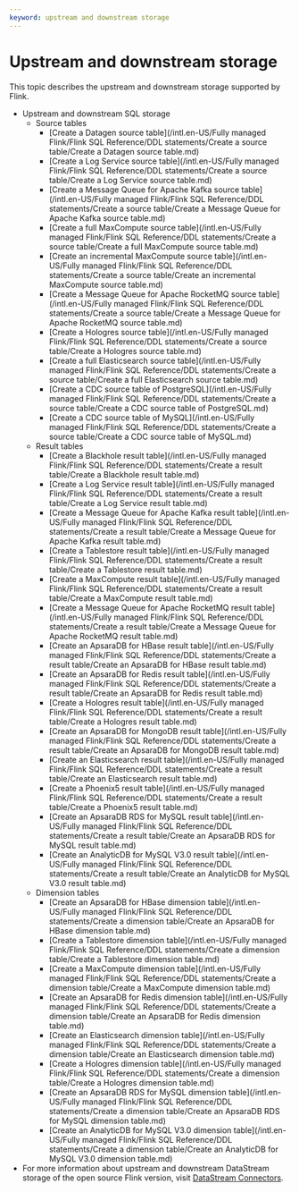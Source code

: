 ```yaml
---
keyword: upstream and downstream storage
---
```


# Upstream and downstream storage

This topic describes the upstream and downstream storage supported by Flink.

-   Upstream and downstream SQL storage
    -   Source tables
        -   [Create a Datagen source table](/intl.en-US/Fully managed Flink/Flink SQL Reference/DDL statements/Create a source table/Create a Datagen source table.md)
        -   [Create a Log Service source table](/intl.en-US/Fully managed Flink/Flink SQL Reference/DDL statements/Create a source table/Create a Log Service source table.md)
        -   [Create a Message Queue for Apache Kafka source table](/intl.en-US/Fully managed Flink/Flink SQL Reference/DDL statements/Create a source table/Create a Message Queue for Apache Kafka source table.md)
        -   [Create a full MaxCompute source table](/intl.en-US/Fully managed Flink/Flink SQL Reference/DDL statements/Create a source table/Create a full MaxCompute source table.md)
        -   [Create an incremental MaxCompute source table](/intl.en-US/Fully managed Flink/Flink SQL Reference/DDL statements/Create a source table/Create an incremental MaxCompute source table.md)
        -   [Create a Message Queue for Apache RocketMQ source table](/intl.en-US/Fully managed Flink/Flink SQL Reference/DDL statements/Create a source table/Create a Message Queue for Apache RocketMQ source table.md)
        -   [Create a Hologres source table](/intl.en-US/Fully managed Flink/Flink SQL Reference/DDL statements/Create a source table/Create a Hologres source table.md)
        -   [Create a full Elasticsearch source table](/intl.en-US/Fully managed Flink/Flink SQL Reference/DDL statements/Create a source table/Create a full Elasticsearch source table.md)
        -   [Create a CDC source table of PostgreSQL](/intl.en-US/Fully managed Flink/Flink SQL Reference/DDL statements/Create a source table/Create a CDC source table of PostgreSQL.md)
        -   [Create a CDC source table of MySQL](/intl.en-US/Fully managed Flink/Flink SQL Reference/DDL statements/Create a source table/Create a CDC source table of MySQL.md)
    -   Result tables
        -   [Create a Blackhole result table](/intl.en-US/Fully managed Flink/Flink SQL Reference/DDL statements/Create a result table/Create a Blackhole result table.md)
        -   [Create a Log Service result table](/intl.en-US/Fully managed Flink/Flink SQL Reference/DDL statements/Create a result table/Create a Log Service result table.md)
        -   [Create a Message Queue for Apache Kafka result table](/intl.en-US/Fully managed Flink/Flink SQL Reference/DDL statements/Create a result table/Create a Message Queue for Apache Kafka result table.md)
        -   [Create a Tablestore result table](/intl.en-US/Fully managed Flink/Flink SQL Reference/DDL statements/Create a result table/Create a Tablestore result table.md)
        -   [Create a MaxCompute result table](/intl.en-US/Fully managed Flink/Flink SQL Reference/DDL statements/Create a result table/Create a MaxCompute result table.md)
        -   [Create a Message Queue for Apache RocketMQ result table](/intl.en-US/Fully managed Flink/Flink SQL Reference/DDL statements/Create a result table/Create a Message Queue for Apache RocketMQ result table.md)
        -   [Create an ApsaraDB for HBase result table](/intl.en-US/Fully managed Flink/Flink SQL Reference/DDL statements/Create a result table/Create an ApsaraDB for HBase result table.md)
        -   [Create an ApsaraDB for Redis result table](/intl.en-US/Fully managed Flink/Flink SQL Reference/DDL statements/Create a result table/Create an ApsaraDB for Redis result table.md)
        -   [Create a Hologres result table](/intl.en-US/Fully managed Flink/Flink SQL Reference/DDL statements/Create a result table/Create a Hologres result table.md)
        -   [Create an ApsaraDB for MongoDB result table](/intl.en-US/Fully managed Flink/Flink SQL Reference/DDL statements/Create a result table/Create an ApsaraDB for MongoDB result table.md)
        -   [Create an Elasticsearch result table](/intl.en-US/Fully managed Flink/Flink SQL Reference/DDL statements/Create a result table/Create an Elasticsearch result table.md)
        -   [Create a Phoenix5 result table](/intl.en-US/Fully managed Flink/Flink SQL Reference/DDL statements/Create a result table/Create a Phoenix5 result table.md)
        -   [Create an ApsaraDB RDS for MySQL result table](/intl.en-US/Fully managed Flink/Flink SQL Reference/DDL statements/Create a result table/Create an ApsaraDB RDS for MySQL result table.md)
        -   [Create an AnalyticDB for MySQL V3.0 result table](/intl.en-US/Fully managed Flink/Flink SQL Reference/DDL statements/Create a result table/Create an AnalyticDB for MySQL V3.0 result table.md)
    -   Dimension tables
        -   [Create an ApsaraDB for HBase dimension table](/intl.en-US/Fully managed Flink/Flink SQL Reference/DDL statements/Create a dimension table/Create an ApsaraDB for HBase dimension table.md)
        -   [Create a Tablestore dimension table](/intl.en-US/Fully managed Flink/Flink SQL Reference/DDL statements/Create a dimension table/Create a Tablestore dimension table.md)
        -   [Create a MaxCompute dimension table](/intl.en-US/Fully managed Flink/Flink SQL Reference/DDL statements/Create a dimension table/Create a MaxCompute dimension table.md)
        -   [Create an ApsaraDB for Redis dimension table](/intl.en-US/Fully managed Flink/Flink SQL Reference/DDL statements/Create a dimension table/Create an ApsaraDB for Redis dimension table.md)
        -   [Create an Elasticsearch dimension table](/intl.en-US/Fully managed Flink/Flink SQL Reference/DDL statements/Create a dimension table/Create an Elasticsearch dimension table.md)
        -   [Create a Hologres dimension table](/intl.en-US/Fully managed Flink/Flink SQL Reference/DDL statements/Create a dimension table/Create a Hologres dimension table.md)
        -   [Create an ApsaraDB RDS for MySQL dimension table](/intl.en-US/Fully managed Flink/Flink SQL Reference/DDL statements/Create a dimension table/Create an ApsaraDB RDS for MySQL dimension table.md)
        -   [Create an AnalyticDB for MySQL V3.0 dimension table](/intl.en-US/Fully managed Flink/Flink SQL Reference/DDL statements/Create a dimension table/Create an AnalyticDB for MySQL V3.0 dimension table.md)
-   For more information about upstream and downstream DataStream storage of the open source Flink version, visit [DataStream Connectors](https://ci.apache.org/projects/flink/flink-docs-release-1.11/dev/connectors/).

